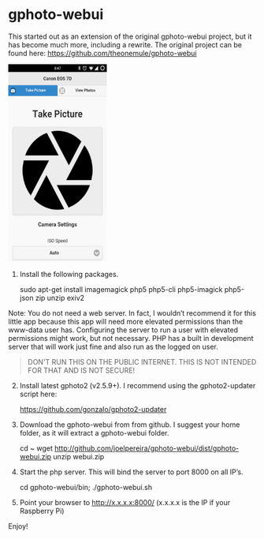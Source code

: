 gphoto-webui
============

This started out as an extension of the original gphoto-webui project, but it has become much more, including a rewrite.
The original project can be found here:
https://github.com/theonemule/gphoto-webui


<img src="/screenshots/screen1.png" width="200" height="400" />


1. Install the following packages.

    sudo apt-get install imagemagick php5 php5-cli php5-imagick php5-json zip unzip exiv2

Note: You do not need a web server. In fact, I wouldn’t recommend it for this little app because this app will need more elevated permissions than the www-data user has. Configuring the server to run a user with elevated permissions might work, but not necessary. PHP has a built in development server that will work just fine and also run as the logged on user. 

> DON'T RUN THIS ON THE PUBLIC INTERNET. THIS IS NOT INTENDED FOR THAT AND IS NOT SECURE! 

2. Install latest gphoto2 (v2.5.9+). I recommend using the gphoto2-updater script here:

    https://github.com/gonzalo/gphoto2-updater

3. Download the gphoto-webui from from github. I suggest your home folder, as it will extract a gphoto-webui folder.

    cd ~
    wget http://github.com/joelpereira/gphoto-webui/dist/gphoto-webui.zip
    unzip webui.zip

4. Start the php server. This will bind the server to port 8000 on all IP’s.

    cd gphoto-webui/bin; ./gphoto-webui.sh

5. Point your browser to http://x.x.x.x:8000/  (x.x.x.x is the IP if your Raspberry Pi)

Enjoy!

